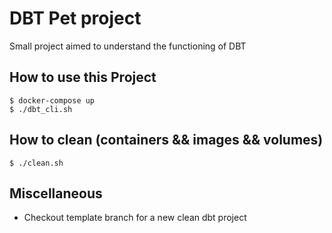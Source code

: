 # DBT Pet project

Small project aimed to understand the functioning of DBT

## How to use this Project

```
$ docker-compose up
$ ./dbt_cli.sh

```

## How to clean (containers && images && volumes)

```
$ ./clean.sh

```

## Miscellaneous

- Checkout template branch for a new clean dbt project
